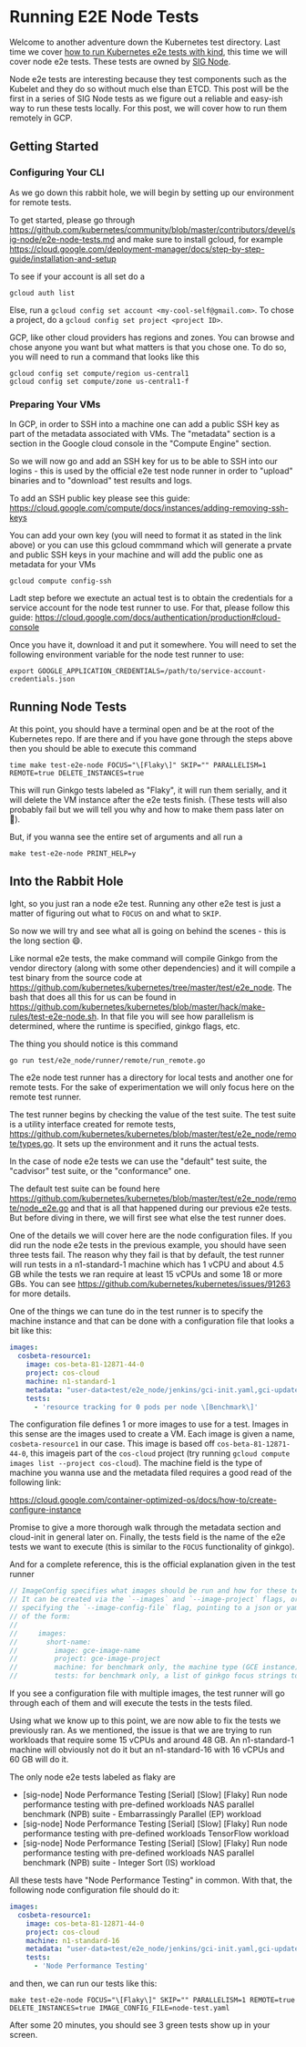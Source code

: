 # Running E2E Node Tests

Welcome to another adventure down the Kubernetes test directory.
Last time we cover
[how to run Kubernetes e2e tests with kind](../e2e-tests/), this time we will
cover node e2e tests.
These tests are owned by
[SIG Node](https://github.com/kubernetes/community/tree/master/sig-node).

Node e2e tests are interesting because they test components such as the Kubelet
and they do so without much else than ETCD.
This post will be the first in a series of SIG Node tests as we figure out a
reliable and easy-ish way to run these tests locally.
For this post, we will cover how to run them remotely in GCP.

## Getting Started

### Configuring Your CLI
As we go down this rabbit hole, we will begin by setting up our environment for
remote tests.

To get started, please go through
https://github.com/kubernetes/community/blob/master/contributors/devel/sig-node/e2e-node-tests.md
and make sure to install gcloud, for example
https://cloud.google.com/deployment-manager/docs/step-by-step-guide/installation-and-setup

To see if your account is all set do a
```
gcloud auth list
```

Else, run a `gcloud config set account <my-cool-self@gmail.com>`.
To chose a project, do a `gcloud config set project <project ID>`.

GCP, like other cloud providers has regions and zones.
You can browse and chose anyone you want but what matters is that you chose
one.
To do so, you will need to run a command that looks like this

```
gcloud config set compute/region us-central1
gcloud config set compute/zone us-central1-f
```

### Preparing Your VMs

In GCP, in order to SSH into a machine one can add a public SSH key as part of
the metadata associated with VMs.
The "metadata" section is a section in the Google cloud console in the "Compute
Engine" section.

So we will now go and add an SSH key for us to be able to SSH into our logins -
this is used by the official e2e test node runner in order to "upload" binaries
and to "download" test results and logs.

To add an SSH public key please see this guide:
https://cloud.google.com/compute/docs/instances/adding-removing-ssh-keys

You can add your own key (you will need to format it as stated in the link
above) or you can use this gcloud commmand which will generate a prvate and
public SSH keys in your machine and will add the public one as metadata for
your VMs

```
gcloud compute config-ssh
```

Ladt step before we exectute an actual test is to obtain the credentials for a
service account for the node test runner to use.
For that, please follow this guide:
https://cloud.google.com/docs/authentication/production#cloud-console

Once you have it, download it and put it somewhere.
You will need to set the following environment variable for the node test
runner to use:
```
export GOOGLE_APPLICATION_CREDENTIALS=/path/to/service-account-credentials.json
```

## Running Node Tests

At this point, you should have a terminal open and be at the root of the
Kubernetes repo.
If are there and if you have gone through the steps above then you should be
able to execute this command

```
time make test-e2e-node FOCUS="\[Flaky\]" SKIP="" PARALLELISM=1 REMOTE=true DELETE_INSTANCES=true
```

This will run Ginkgo tests labeled as "Flaky", it will run them serially, and
it will delete the VM instance after the e2e tests finish.
(These tests will also probably fail but we will tell you why and how to make
them pass later on :microscope:).

But, if you wanna see the entire set of arguments and all run a
```
make test-e2e-node PRINT_HELP=y
```

## Into the Rabbit Hole

Ight, so you just ran a node e2e test.
Running any other e2e test is just a matter of figuring out what to `FOCUS` on
and what to `SKIP`.

So now we will try and see what all is going on behind the scenes - this is the
long section :smile:.

Like normal e2e tests, the make command will compile Ginkgo from the vendor
directory (along with some other dependencies) and it will compile a test
binary from the source code at
https://github.com/kubernetes/kubernetes/tree/master/test/e2e_node.
The bash that does all this for us can be found in
https://github.com/kubernetes/kubernetes/blob/master/hack/make-rules/test-e2e-node.sh.
In that file you will see how parallelism is determined, where the runtime is
specified, ginkgo flags, etc.

The thing you should notice is this command
```bash
go run test/e2e_node/runner/remote/run_remote.go
```

The e2e node test runner has a directory for local tests and another one for
remote tests.
For the sake of experimentation we will only focus here on the remote test
runner.

The test runner begins by checking the value of the test suite.
The test suite is a utility interface created for remote tests,
https://github.com/kubernetes/kubernetes/blob/master/test/e2e_node/remote/types.go.
It sets up the environment and it runs the actual tests.

In the case of node e2e tests we can use the "default" test suite, the
"cadvisor" test suite, or the "conformance" one.

The default test suite can be found here
https://github.com/kubernetes/kubernetes/blob/master/test/e2e_node/remote/node_e2e.go
and that is all that happened during our previous e2e tests.
But before diving in there, we will first see what else the test runner does.

One of the details we will cover here are the node configuration files.
If you did run the node e2e tests in the previous example, you should have seen
three tests fail.
The reason why they fail is that by default, the test runner will run tests in
a n1-standard-1 machine which has 1 vCPU and about 4.5 GB while the tests we
ran require at least 15 vCPUs and some 18 or more GBs.
You can see https://github.com/kubernetes/kubernetes/issues/91263 for more
details.

One of the things we can tune do in the test runner is to specify the machine
instance and that can be done with a configuration file that looks a bit like
this:

```yaml
images:
  cosbeta-resource1:
    image: cos-beta-81-12871-44-0
    project: cos-cloud
    machine: n1-standard-1
    metadata: "user-data<test/e2e_node/jenkins/gci-init.yaml,gci-update-strategy=update_disabled"
    tests:
      - 'resource tracking for 0 pods per node \[Benchmark\]'
```

The configuration file defines 1 or more images to use for a test.
Images in this sense are the images used to create a VM.
Each image is given a name, `cosbeta-resource1` in our case.
This image is based off `cos-beta-81-12871-44-0`, this imageis part of the
`cos-cloud` project (try running `gcloud compute images list --project cos-cloud`).
The machine field is the type of machine you wanna use and the metadata filed
requires a good read of the following link:

https://cloud.google.com/container-optimized-os/docs/how-to/create-configure-instance

Promise to give a more thorough walk through the metadata section and
cloud-init in general later on.
Finally, the tests field is the name of the e2e tests we want to execute (this
is similar to the `FOCUS` functionality of ginkgo).

And for a complete reference, this is the official explanation given in the
test runner
```go
// ImageConfig specifies what images should be run and how for these tests.
// It can be created via the `--images` and `--image-project` flags, or by
// specifying the `--image-config-file` flag, pointing to a json or yaml file
// of the form:
//
//     images:
//       short-name:
//         image: gce-image-name
//         project: gce-image-project
//         machine: for benchmark only, the machine type (GCE instance) to run test
//         tests: for benchmark only, a list of ginkgo focus strings to match tests
```

If you see a configuration file with multiple images, the test runner will go
through each of them and will execute the tests in the tests filed.

Using what we know up to this point, we are now able to fix the tests we
previously ran.
As we mentioned, the issue is that we are trying to run workloads that require
some 15 vCPUs and around 48 GB.
An n1-standard-1 machine will obviously not do it but an n1-standard-16 with 16
vCPUs and 60 GB will do it.

The only node e2e tests labeled as flaky are
* [sig-node] Node Performance Testing [Serial] [Slow] [Flaky] Run node performance testing with pre-defined workloads NAS parallel benchmark (NPB) suite - Embarrassingly Parallel (EP) workload
* [sig-node] Node Performance Testing [Serial] [Slow] [Flaky] Run node performance testing with pre-defined workloads TensorFlow workload
* [sig-node] Node Performance Testing [Serial] [Slow] [Flaky] Run node performance testing with pre-defined workloads NAS parallel benchmark (NPB) suite - Integer Sort (IS) workload

All these tests have "Node Performance Testing" in common.
With that, the following node configuration file should do it:

```yaml
images:
  cosbeta-resource1:
    image: cos-beta-81-12871-44-0
    project: cos-cloud
    machine: n1-standard-16
    metadata: "user-data<test/e2e_node/jenkins/gci-init.yaml,gci-update-strategy=update_disabled"
    tests:
      - 'Node Performance Testing'
```

and then, we can run our tests like this:
```
make test-e2e-node FOCUS="\[Flaky\]" SKIP="" PARALLELISM=1 REMOTE=true DELETE_INSTANCES=true IMAGE_CONFIG_FILE=node-test.yaml
```

After some 20 minutes, you should see 3 green tests show up in your screen.
